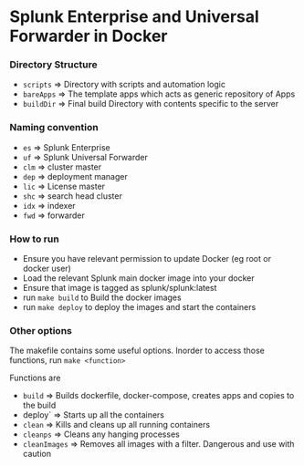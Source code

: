 # Splunk Enterprise and Universal Forwarder in Docker

### Directory Structure
- `scripts`  => Directory with scripts and automation logic
- `bareApps` => The template apps which acts as generic repository of Apps
- `buildDir` => Final build Directory with contents specific to the server

### Naming convention
- `es`  => Splunk Enterprise
- `uf`  => Splunk Universal Forwarder
- `clm` => cluster master
- `dep` => deployment manager
- `lic` => License master
- `shc` => search head cluster
- `idx` => indexer
- `fwd` => forwarder

### How to run
- Ensure you have relevant permission to update Docker (eg root or docker user)
- Load the relevant Splunk main docker image into your docker
- Ensure that image is tagged as splunk/splunk:latest
- run `make build`  to Build the docker images
- run `make deploy` to deploy the images and start the containers


### Other options
The makefile contains some useful options. Inorder to access those functions, run `make <function>`

Functions are
- `build`  => Builds dockerfile, docker-compose, creates apps and copies to the build
- deploy` => Starts up all the containers 
- `clean`  => Kills and cleans up all running containers
- `cleanps` => Cleans any hanging processes
- `cleanImages` => Removes all images with a filter. Dangerous and use with caution


